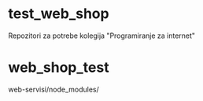 # test_web_shop

Repozitori za potrebe kolegija "Programiranje za internet"
# web_shop_test

web-servisi/node_modules/
